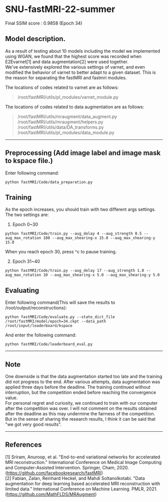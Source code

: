 # SNU-fastMRI-22-summer
Final SSIM score : 0.9858 (Epoch 34)



## Model description.
As a result of testing about 10 models including the model we implemented using WGAN, we found that the highest score was recorded when E2Evarnet[1] and data augmentation[2] were used together.<br/>
We've extensively explored the various settings of varnet, and even modified the behavior of varnet to better adapt to a given dataset. This is the reason for separating the fastMRI and fastmri modules.

The locations of codes related to varnet are as follows:<br/>
>/root/fastMRI/utils/pl_modules/varnet_module.py

The locations of codes related to data augmentation are as follows:<br/>
>/root/fastMRI/utils/mraugment/data_augment.py<br/>
>/root/fastMRI/utils/mraugment/helpers.py<br/>
>/root/fastMRI/utils/data/DA_transforms.py<br/>
>/root/fastMRI/utils/pl_modules/data_module.py

---

## Preprocessing (Add image label and image mask to kspace file.)
Enter following command:<br/>
```
python fastMRI/Code/data_preparation.py
```


## Training
As the epoch increases, you should train with two different args settings. <br/>
The two settings are:

1. Epoch 0~30<br/>
```
python fastMRI/Code/train.py --aug_delay 4 --aug_strength 0.5 --aug_max_rotation 180 --aug_max_shearing-x 15.0 --aug_max_shearing-y 15.0 
```
When you reach epoch 30, press ^c to pause training.

2. Epoch 31~40<br/>
```
python fastMRI/Code/train.py --aug_delay 17 --aug_strength 1.0 --aug_max_rotation 10 --aug_max_shearing-x 5.0 --aug_max_shearing-y 5.0
```


## Evaluating<br/>
Enter following command(This will save the results to /root/output/reconstructions):<br/>
```
python fastMRI/Code/evaluate.py --state_dict_file /root/fastMRI/model/epoch=34.ckpt --data_path /root/input/leaderboard/kspace
```

And enter the following command:<br/>
```
python fastMRI/Code/leaderboard_eval.py 
```

---

## Note
One downside is that the data augmentation started too late and the training did not progress to the end. After various attempts, data augmentation was applied three days before the deadline. The training continued without interruption, but the competition ended before reaching the convergence value.<br/>
For personal regret and curiosity, we continued to train with our computer after the competition was over. I will not comment on the results obtained after the deadline as this may undermine the fairness of the competition. But in the sense of sharing the research results, I think it can be said that "we got very good results".

---

## References
[1] Sriram, Anuroop, et al. "End-to-end variational networks for accelerated MRI reconstruction." International Conference on Medical Image Computing and Computer-Assisted Intervention. Springer, Cham, 2020. (https://github.com/facebookresearch/fastMRI) <br/>
[2] Fabian, Zalan, Reinhard Heckel, and Mahdi Soltanolkotabi. "Data augmentation for deep learning based accelerated MRI reconstruction with limited data." International Conference on Machine Learning. PMLR, 2021. (https://github.com/MathFLDS/MRAugment)
